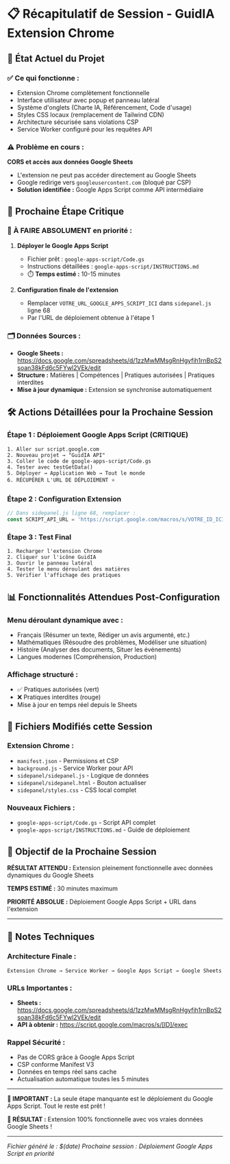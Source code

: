 # 📋 Récapitulatif de Session - GuidIA Extension Chrome

## 🎯 État Actuel du Projet

### ✅ **Ce qui fonctionne :**
- Extension Chrome complètement fonctionnelle
- Interface utilisateur avec popup et panneau latéral
- Système d'onglets (Charte IA, Référencement, Code d'usage)
- Styles CSS locaux (remplacement de Tailwind CDN)
- Architecture sécurisée sans violations CSP
- Service Worker configuré pour les requêtes API

### ⚠️ **Problème en cours :**
**CORS et accès aux données Google Sheets**
- L'extension ne peut pas accéder directement au Google Sheets
- Google redirige vers `googleusercontent.com` (bloqué par CSP)
- **Solution identifiée :** Google Apps Script comme API intermédiaire

## 🔄 **Prochaine Étape Critique**

### 🚀 **À FAIRE ABSOLUMENT en priorité :**

1. **Déployer le Google Apps Script**
   - Fichier prêt : `google-apps-script/Code.gs`
   - Instructions détaillées : `google-apps-script/INSTRUCTIONS.md`
   - ⏱️ **Temps estimé :** 10-15 minutes

2. **Configuration finale de l'extension**
   - Remplacer `VOTRE_URL_GOOGLE_APPS_SCRIPT_ICI` dans `sidepanel.js` ligne 68
   - Par l'URL de déploiement obtenue à l'étape 1

### 🗂️ **Données Sources :**
- **Google Sheets :** https://docs.google.com/spreadsheets/d/1zzMwMMsgRnHgyfih1rnBpS2soan38kFd6c5FYwl2VEk/edit
- **Structure :** Matières | Compétences | Pratiques autorisées | Pratiques interdites
- **Mise à jour dynamique :** Extension se synchronise automatiquement

## 🛠️ **Actions Détaillées pour la Prochaine Session**

### **Étape 1 : Déploiement Google Apps Script (CRITIQUE)**
```
1. Aller sur script.google.com
2. Nouveau projet → "GuidIA API"
3. Coller le code de google-apps-script/Code.gs
4. Tester avec testGetData()
5. Déployer → Application Web → Tout le monde
6. RÉCUPÉRER L'URL DE DÉPLOIEMENT ⭐
```

### **Étape 2 : Configuration Extension**
```javascript
// Dans sidepanel.js ligne 68, remplacer :
const SCRIPT_API_URL = 'https://script.google.com/macros/s/VOTRE_ID_ICI/exec';
```

### **Étape 3 : Test Final**
```
1. Recharger l'extension Chrome
2. Cliquer sur l'icône GuidIA
3. Ouvrir le panneau latéral
4. Tester le menu déroulant des matières
5. Vérifier l'affichage des pratiques
```

## 📊 **Fonctionnalités Attendues Post-Configuration**

### **Menu déroulant dynamique avec :**
- Français (Résumer un texte, Rédiger un avis argumenté, etc.)
- Mathématiques (Résoudre des problèmes, Modéliser une situation)
- Histoire (Analyser des documents, Situer les événements)
- Langues modernes (Compréhension, Production)

### **Affichage structuré :**
- ✅ Pratiques autorisées (vert)
- ❌ Pratiques interdites (rouge)
- Mise à jour en temps réel depuis le Sheets

## 🔧 **Fichiers Modifiés cette Session**

### **Extension Chrome :**
- `manifest.json` - Permissions et CSP
- `background.js` - Service Worker pour API
- `sidepanel/sidepanel.js` - Logique de données
- `sidepanel/sidepanel.html` - Bouton actualiser
- `sidepanel/styles.css` - CSS local complet

### **Nouveaux Fichiers :**
- `google-apps-script/Code.gs` - Script API complet
- `google-apps-script/INSTRUCTIONS.md` - Guide de déploiement

## 🎯 **Objectif de la Prochaine Session**

**RÉSULTAT ATTENDU :** Extension pleinement fonctionnelle avec données dynamiques du Google Sheets

**TEMPS ESTIMÉ :** 30 minutes maximum

**PRIORITÉ ABSOLUE :** Déploiement Google Apps Script + URL dans l'extension

---

## 📝 **Notes Techniques**

### **Architecture Finale :**
```
Extension Chrome → Service Worker → Google Apps Script → Google Sheets
```

### **URLs Importantes :**
- **Sheets :** https://docs.google.com/spreadsheets/d/1zzMwMMsgRnHgyfih1rnBpS2soan38kFd6c5FYwl2VEk/edit
- **API à obtenir :** https://script.google.com/macros/s/[ID]/exec

### **Rappel Sécurité :**
- Pas de CORS grâce à Google Apps Script
- CSP conforme Manifest V3
- Données en temps réel sans cache
- Actualisation automatique toutes les 5 minutes

---

**🚨 IMPORTANT :** La seule étape manquante est le déploiement du Google Apps Script. Tout le reste est prêt !

**🎉 RÉSULTAT :** Extension 100% fonctionnelle avec vos vraies données Google Sheets !

---

*Fichier généré le : $(date)*
*Prochaine session : Déploiement Google Apps Script en priorité*
